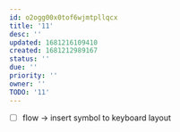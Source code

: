 ```yaml
---
id: o2ogg00x0tof6wjmtpllqcx
title: '11'
desc: ''
updated: 1681216109410
created: 1681212989167
status: ''
due: ''
priority: ''
owner: ''
TODO: '11'
---
```


- [ ] flow -> insert symbol to keyboard layout
